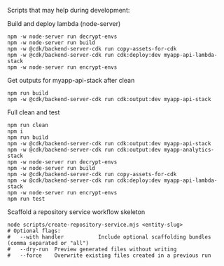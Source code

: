Scripts that may help during development:

Build and deploy lambda (node-server)

```
npm -w node-server run decrypt-envs
npm -w node-server run build
npm -w @cdk/backend-server-cdk run copy-assets-for-cdk
npm -w @cdk/backend-server-cdk run cdk:deploy:dev myapp-api-lambda-stack
npm -w node-server run encrypt-envs
```

Get outputs for myapp-api-stack after clean

```
npm run build
npm -w @cdk/backend-server-cdk run cdk:output:dev myapp-api-stack
```

Full clean and test

```
npm run clean
npm i
npm run build
npm -w @cdk/backend-server-cdk run cdk:output:dev myapp-api-stack
npm -w @cdk/backend-server-cdk run cdk:output:dev myapp-analytics-stack
npm -w node-server run decrypt-envs
npm -w node-server run build
npm -w @cdk/backend-server-cdk run copy-assets-for-cdk
npm -w @cdk/backend-server-cdk run cdk:deploy:dev myapp-api-lambda-stack
npm -w node-server run encrypt-envs
npm run test
```

Scaffold a repository service workflow skeleton

```
node scripts/create-repository-service.mjs <entity-slug>
# Optional flags:
#   --with handler           Include optional scaffolding bundles (comma separated or "all")
#   --dry-run  Preview generated files without writing
#   --force    Overwrite existing files created in a previous run
```
